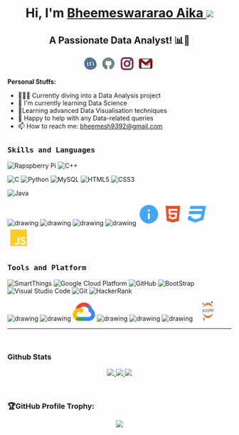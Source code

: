 <div align="center">
  <h1>Hi, I'm <a href="https://github.com/Bheemeshaika/">Bheemeswararao Aika </a><img src="https://github.com/himanshusharma89/himanshusharma89/blob/master/Hi.gif" width="25px"></h1></div>
<div align="center"><h2>A Passionate Data Analyst!  📊🚀</div></h2>
<p align='center'>
   <a href="https://www.linkedin.com/in/bheemeswararao-aika-057846239/"><img height="30" src="https://github.com/Bheemeshaika/Bheemeshaika/blob/main/linkedin%20(1).png?raw=true" alt="linkedin"></a>&nbsp;&nbsp;
<a href="https://github.com/Bheemeshaika"><img height="30" src="https://github.com/Bheemeshaika/Bheemeshaika/blob/main/github.png" alt="github"></a>&nbsp;&nbsp;
<a href="https://www.instagram.com/bheemeswar_aika_/"><img height="30" src="https://github.com/Bheemeshaika/Bheemeshaika/blob/main/instagram.png" alt="insta"></a>&nbsp;&nbsp;
<a href="https://mail.google.com/bheemesh9392@gmail.com"><img height="30" src="https://github.com/Bheemeshaika/Bheemeshaika/blob/main/gmail.png?raw=true" alt="tableau"></a>&nbsp;&nbsp;
 
**Personal Stuffs:**


- 👨🏽‍💻 Currently diving into a Data Analysis project
- 🌱 I'm currently learning Data Science
- 💼Learning advanced Data Visualisation techniques
- 💬 Happy to help with any Data-related queries
- 📫 How to reach me: bheemesh9392@gmail.com
<!--- 💼 Check out my [portfolio website](https://viz-graffito.netlify.app/); -->


##
<h3><b><samp>Skills and Languages</samp></b></h3>

![Rapspberry Pi](https://img.shields.io/badge/Raspberry_pi-C51A4A?style=flat-square&logo=raspberry-pi&logoColor=white)
![C++](https://img.shields.io/badge/C++-00599C?style=flat-square&logo=c%2B%2B&logoColor=white)

![C](https://img.shields.io/badge/C-27338e?style=flat-square&logo=c&logoColor=white)
![Python](https://img.shields.io/badge/Python-3776AB?style=flat-square&logo=Python&logoColor=white)
![MySQL](https://img.shields.io/badge/MySQL-4479A1?style=flat-square&logo=MySQL&logoColor=white)
![HTML5](https://img.shields.io/badge/HTML5-E34F26?style=flat-square&logo=HTML5&logoColor=white)
![CSS3](https://img.shields.io/badge/CSS3-1572B6?style=flat-square&logo=CSS3&logoColor=white)

![Java](https://img.shields.io/badge/Java-013243?style=flat-square&logo=Java&logoColor=white)

<span>
<img src="https://github.com/amandewatnitrr/amandewatnitrr/blob/main/imgs/c.svg" alt="drawing" width="50"/>

<img src="https://github.com/amandewatnitrr/amandewatnitrr/blob/main/imgs/raspberry-pi.svg" alt="drawing" width="50"/>

<img src="https://github.com/amandewatnitrr/amandewatnitrr/blob/main/imgs/python-5.svg" alt="drawing" width="50"/>
<img src="https://github.com/amandewatnitrr/amandewatnitrr/blob/main/imgs/mysql-6.svg" alt="drawing" width="50"/>
<img src="https://github.com/amandewatnitrr/amandewatnitrr/blob/main/imgs/readme.svg" alt="drawing" width="50"/>
<img src="https://github.com/amandewatnitrr/amandewatnitrr/blob/main/imgs/html.svg" alt="drawing" width="50"/>
<img src="https://github.com/amandewatnitrr/amandewatnitrr/blob/main/imgs/css.svg" alt="drawing" width="50"/>
<img src="https://github.com/amandewatnitrr/amandewatnitrr/blob/main/imgs/javascript.svg" alt="drawing" width="50"/>

  </span>
    
##
<h3><b><samp>Tools and Platform</samp></b></h3>

![SmartThings](https://img.shields.io/badge/SmartThings-777BB4?style=flat-square&logo=SmartThings&logoColor=white)
![Google Cloud Platform](https://img.shields.io/badge/Google_Cloud-4285F4?style=flat-square&logo=google-cloud&logoColor=white)
![GitHub](https://img.shields.io/badge/GitHub-181717?style=flat-square&logo=github)
![BootStrap](https://img.shields.io/badge/Bootstrap-7952B3?style=flat-square&logo=bootstrap&logoColor=white)
![Visual Studio Code](https://img.shields.io/badge/Visual_Studio_Code-007ACC?style=flat-square&logo=Visual-Studio-Code&logoColor=white)
![Git](https://img.shields.io/badge/Git-F05032?style=flat-square&logo=Git&logoColor=white)
![HackerRank](https://img.shields.io/badge/HackerRank-107C10?style=flat-square&logo=HackerRank&logoColor=black)

<span>
<img src="https://github.com/amandewatnitrr/amandewatnitrr/blob/main/imgs/bootstrap-5-1.svg" alt="drawing" width="50"/>
  
<img src="https://github.com/amandewatnitrr/amandewatnitrr/blob/main/imgs/git-icon.svg" alt="drawing" width="40"/>

<img src="https://github.com/amandewatnitrr/amandewatnitrr/blob/main/imgs/google-cloud-1.svg" alt="drawing" width="50"/>
<img src="https://github.com/amandewatnitrr/amandewatnitrr/blob/main/imgs/hackerrank.svg" alt="drawing" width="50"/>
<img src="https://github.com/amandewatnitrr/amandewatnitrr/blob/main/imgs/visual-studio-code.svg" alt="drawing" width="40"/>
<img src="https://github.com/amandewatnitrr/amandewatnitrr/blob/main/imgs/heroku-4.svg" alt="drawing" width="40"/>
<img src="https://github.com/Bheemeshaika/Bheemeshaika/blob/main/1_HL-vMLhAMnqtAWw6LyhZbQ.png?raw=true" height="45" width="60"/>
</span>
<hr> <br>

### Github Stats
  
<p align="center">
  <a href="https://github.com/Bheemeshaika"><span>
    <img height="48%" src="https://github-readme-stats.vercel.app/api?username=Bheemeshaika&count_private=true&show_icons=true&theme=tokyonight&&include_all_commits=true"/>
    <img width="48%" src="https://github-readme-streak-stats.herokuapp.com/?user=Bheemeshaika&theme=tokyonight" />
    <img height="48%" src="https://github-readme-stats-eight-theta.vercel.app/api/top-langs/?username=Bheemeshaika&hide=html,css,javascript,scss&layout=compact&langs_count=8&theme=tokyonight"/>
    </span></a>
</p>
<br>

### 🏆GitHub Profile Trophy:
<p align="center">
<a href="https://github.com/ryo-ma/github-profile-trophy">
  <img width=800 src="https://github-profile-trophy.vercel.app/?username=Bheemeshaika&column=8&theme=onedark&no-frame=true&no-bg=true"/>
</a>
</p>


















